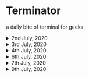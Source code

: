 # Terminator
a daily bite of terminal for geeks

<details>

<summary>2nd July, 2020</summary>

## Terminal Tips

To clear the contents of the file without deleting it try:

```sh
truncate -s 0 file.txt
```

To list the number of directories or files in a folder:

```sh
tree folder/ | tail -1
```

To force kill processes from a certain program:

```sh
kill -9 $(pgrep <program-name>)
```

## Terminal Tour

This week we will be covering search methods in the command line.

**Description :**
We will begin with grep, a powerful pattern-matching tool.
Given one or more patterns, *`grep`* searches input files for matches to the patterns, the matching lines are copied to std output.
Manual:

```sh
grep [option...] [patterns] [file...]
```

option: here it includes a huge number of options that can be specified for pattern matching like ignoring case or attaching the pattern file.
pattern: A pattern can be a simple string or a  `regular expression` , we will cover regular expression in the coming days.
file: The file in which we will search for pattern.

Example:

```sh
grep myname file.txt
```

here the file.txt contains :

```sh
myname is xyz.
I am studying at so and so.
```

The output:

```sh
myname is xyz.
```

## Terminal Test

A quick quiz on how well you know the world of OSS.

1. Expand GNU.
2. Who wrote the linux kernel.
3. Who is the founder of Free Software Foundation.
4. What is Git.

</details>

<details>

<summary>3rd July, 2020</summary>

## Terminal Tips

You end up in a long directory path and then you realize that you have to go back to the previous directory

```sh
cd -
```

Imagine a situation where you used a long command and you have to use it again

```sh
ctrl+r search term
```

To read the output well without overcrowding and as table, example when you read a mount file

```sh
mount | column –t
```

## Terminal Tour

This week we will be covering search methods in the command line.
Today, we will take a look at pattern matching with regular expressions in brief.
we saw that we can use grep as : `grep pattern file.txt`

Today we cover a specific pattern description called wildcards, So let's start.

- We use `.` to match any character before or after a set of ascii characters
ex: `..cept` can match the strings accept, except, etc.
- Similarly if we need to match more than one character we use `*`
ex: `cert*` can match the strings certificate, certification, etc.
- If we need to find strings with only certain characters before or after a set of ascii characters we cover them in `[]`
ex: `t[wo]o` matches both the strings too and two, as either w or o can be selected in the second character's place.
- If we need to specify rather a range of characters we can do so with specifying the first and last witht the hyphen `-` in the brackets
ex: `[A-Z]*` matches all the strings with capital letters like Arizona, The, etc.

## Terminal Test

A quick quiz on having grasped the above regular expressions.
Assume the search string contains this :

```text
1. Redistributions of source code must retain the above copyright
   notice, this list of conditions and the following disclaimer.
2. Redistributions in binary form must reproduce the above copyright
   notice, this list of conditions and the following disclaimer in the
   documentation and/or other materials provided with the distribution.
3. Neither the name of the University nor the names of its contributors
   may be used to endorse or promote products derived from this software
   without specific prior written permission.
```

What do these pattern match (write only the unique string):

1. `[N-R]*`
2. `co[pd]*`
3. `no..*`

</details>

<details>

<summary>4th July, 2020</summary>

## Terminal Tips

For all the terminal geeks who love to beautify their terminal here is a great resource.
> **warning**: not for purists.
https://drasite.com/blog/Pimp%20my%20terminal

## Terminal Tour

This week we will be covering search methods in the command line.

We already covered the use of wildcard in the pattern description. Today we will see a few more methods.

It is often necessary to use wildcard characters or other special characters as ASCII without attribution to their special function.
To do this we will use  `\`  to specify them. Example, if need to find the $ in the text we will specify it as `\$` , and similarly so.

To find the lines that begin with the pattern we will use `^`
ex: `^GNU` will match all the lines that begin with GNU.

The character `^`  has a different function within `[]`.
Here the `^` specifies which characters not to match with.
ex: if we had

```text
code
mode
bode
```

and used `[^c]ode` for matching we will only retrieve mode and bode and not code as we negated it.
Just like `^` we can use `$` to match and return lines in which pattern occurs at the end.
ex: `good$` will match all lines that end with good

## Terminal Test

A quick quiz on today's concepts (expecting answers in the thread):
Assume that the search string contains this:

```text
1. Redistributions of source code must retain the above copyright
   notice, this list of conditions and the following disclaimer.
2. Redistributions in binary form must reproduce the above copyright
   notice, this list of conditions and the following disclaimer in the
   documentation and/or other materials provided with the distribution.
3. Neither the name of the University nor the names of its contributors
   may be used to endorse or promote products derived from this software
   without specific prior written permission.
```

What do these pattern match ?

1. `^[A-Za-z]*`
2. `copy*$`
3. `disclaimer.`
4. `permission\.`

</details>

<details>

<summary>6th July, 2020</summary>

## Terminal Tips

1. Listing processes by memory consumption (for cpu consumption change 4 to 3)
```bash
ps aux | sort -nk 4
```
2. You can run file downloads in the background `nohup wget <download URL>`
3. Often if we forget and run a cmd without root permission you just need to `sudo !!` to run the previous cmd under root.

## Terminal Tour

We will continue with one last post on pattern description in regular expressions.

We can define pattern repetition number as well with `{}` after the pattern.
ex: `[a-z]{3}` this expression matches all the small lettered three letter words in the document. Here, `[a-z]` matches small letters while `{3}` defines the number of times this pattern needs to repeat.

Another ability is to define an alternate pattern for match with `|`
ex: `good|bad` matches either the pattern good or bad.

We can perform grouping of patterns to create a more complex expression using `()`
ex: `(runn|us)ing` matches either running or using.

The above methods come under extended regular expressions and hence need an `-E` flag to run with grep.

## Terminal Test

given that the search string contains the following :

```text
1. Redistributions of source code must retain the above copyright
   notice, this list of conditions and the following disclaimer.
2. Redistributions in binary form must reproduce the above copyright
   notice, this list of conditions and the following disclaimer in the
   documentation and/or other materials provided with the distribution.
3. Neither the name of the University nor the names of its contributors
   may be used to endorse or promote products derived from this software
   without specific prior written permission.
```

find the lines that these pattern match:

1. `(Re)?distribution*`
2. `*tion`
3. `(prior|endorse)`
4. `[fn]?or`

</details>

<details>

<summary>7th July, 2020</summary>

## Terminal Tips

1. using xargs to pass the output of one cmd to another as a formatted input(ex: copying all the .conf files listed in the /etc/ directory to Desktop)
`ls /etc/*.conf | xargs -i cp {} /home/user/Desktop`
2. To record you shell session i.e. all the commands that you have typed you can use the `script` begin the session with  `script`  and when done enter `exit` to stop the records. (all cmds will be saved in typescript)
3. Often when multiple terminal sessions are running the history of only one session is stored. To ensure that the history of all the concurrent sessions are stored we need to enable it as follows
`shopt -s histappend`

## Terminal Tour

We discussed the various intricacies of regular expression patterns and looked at their use in search.

### Description

Today we will give a brief look at sed (stream editor) sed unlike grep not only searches for patterns but also helps in editing them.

We will see a few functions that we can achieve with sed. We will mainly discuss the substitution operator

### Usage

`sed 's/<pattern>/<replacement text>/' file.txt`

If there is a need to replace text only within a range of lines we can modify the above as
`sed '<beg>,<end> s/<pattern>/<replacement text>/' file.txt`

Here `beg` is the line number we need to begin replacement similarly `end` defines the last line till which we perform the op.
If there is a need to specify the end of the line without it's the knowledge we can do so with substituting `end` with `$`.

We can perform deletion instead of substitution as follows

```sh
sed 'nd' file.txt
```

where n is the nth line that needs to be deleted.

A range can also be specified as we did above during substitution

```sh
sed '<beg>,<end>d' file.txt
```

or when a pattern needs to be deleted the following will work

```sh
sed '/<pattern>/d' file.txt
```

## Terminal Trouble

When the hard disk gets old there are a variety of problems that come to fore. The main is the falling speed of the process execution.
Often OS does a lot of bookkeeping tasks with caching files at many levels. One of them is caching in the hard disk. This is a great boon to fast execution but when the hard disk is about to fail every operation is heavy due to avoiding errors and it also damages the hard disk as
more read/write ops are performed. To avoid this in a system with a good amount of RAM we can reduce the swappiness as follows.

You can check your current swappiness with

```sh
cat /proc/sys/vm/swappiness
```

- Set the value for the running system.

```sh
sudo sh -c 'echo # > /proc/sys/vm/swappiness'
```

Here # is the number that needs to be set it can vary from 0 (none) - 60 (aggressive swapping)
A value of 10 is usually suggested.

- Backup `sysctl.conf`.

```sh
sudo cp -p /etc/sysctl.conf /etc/sysctl.conf.'date +%Y%m%d-%H:%M'
```

- Set the value in  `/etc/sysctl.conf` , so it stays after the reboot.

```sh
sudo sh -c 'echo "" >> /etc/sysctl.conf'
sudo sh -c 'echo # >> /etc/sysctl.conf'
sudo sh -c 'echo "vm.swappiness = #" >> /etc/sysctl.conf'
```

</details>

<details>

<summary>9th July, 2020</summary>

## Terminal Tips

1. Replacing a set of character with another in a file using tr (ex : small to caps )

```sh
cat file.txt | tr 'a-z' 'A-Z' > out.txt
```

2. Often typing all the args that we gave to previous command can be cumbersome.

To use the args from previous cmds we can do so with !* ( ex: setting file permission for newly created files)

```sh
touch file1 file2 file3
chmod +777 !*
```

3. It is often good to know the most used cmd and their frequency to set aliases ar simply for profiling

```sh
history | awk 'BEGIN {FS="[ \t]+|\\|"} {print $3}' | sort | uniq -c | sort -nr | head
```

## Terminal Tour

This week we will look at terminal tools for system management. Often we work on an SSH to a distant server. This has several issues, the prominent among which is the broken pipeline.
When large diagnostics or file transfers are run and the pipeline is broken, a lot of work is lost. Today we will discuss on a tool to mitigate this. **tmux** also known as a terminal multiplexer, allows you to have multiple terminal commands and applications running visually next to each other in an independently running terminal instance. This allows you to run various tasks without interruption from a broken pipeline or network error.

A tmux session is an independent entity from which we can be 'attached' or 'detached' from
Once tmux is installed with the following commands:

```sh
sudo apt update
sudo apt install tmux
```

You can create a session in tmux as follows:

```sh
tmux new -s <session-name>
```

The session-name can be for example 'file transfer' or anything meaningful that describes the process that needs to
run without interruption.

Once the session is created to work in this session you need to attach to it, which is done as follow:

```sh
tmux attach -t <session-name>
```

Now all the terminal commands that you run will be run independently in this session and can be monitored by attaching to this session. While a process is running we can detach from it and allow it to run in the background with the keys:

```sh
Ctrl + b ,  d.
```

Once you are done with your work in a particular session you can close it with:

```sh
tmux kill-session -t <session-name>
```

and to list all the available sessions

```sh
tmux ls
```

will do.

The cheat sheet provided below will help you with many other features that are present in tmux.
https://tmuxcheatsheet.com/

</details>
